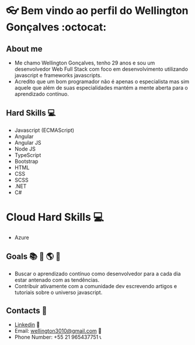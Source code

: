 # :eyeglasses: Bem vindo ao perfil do **Wellington Gonçalves** :octocat:

## About me
- Me chamo Wellington Gonçalves, tenho 29 anos e sou um desenvolvedor Web Full Stack com foco em desenvolvimento utilizando javascript e frameworks javascripts.
- Acredito que um bom programador não é apenas o especialista mas sim aquele que além de suas especialidades mantém a mente aberta para o aprendizado contínuo. 

## Hard Skills :computer:
- Javascript (ECMAScript)
- Angular
- Angular JS
- Node JS
- TypeScript
- Bootstrap
- HTML
- CSS
- SCSS
- .NET
- C#

# Cloud Hard Skills :computer:
- Azure

## Goals :books: :dart: :earth_americas: :rocket:

- Buscar o aprendizado contínuo como desenvolvedor para a cada dia estar antenado com as tendências.
- Contribuir ativamente com a comunidade dev escrevendo artigos e tutoriais sobre o universo javascript.

## Contacts :iphone:

- [Linkedin](https://www.linkedin.com/in/wellington-gon%C3%A7alves-da-silva-072bb77a/) :briefcase:
- Email: wellington3010@gmail.com :e-mail:
- Phone Number: +55 21 965437751 :telephone_receiver:
